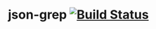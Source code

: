 # json-grep [![Build Status](https://travis-ci.org/khaing211/json-grep.svg?branch=master)](https://travis-ci.org/khaing211/json-grep)
